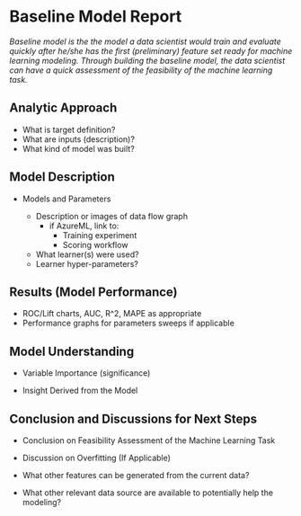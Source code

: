 # Baseline Model Report

_Baseline model is the the model a data scientist would train and evaluate quickly after he/she has the first (preliminary) feature set ready for machine learning modeling. Through building the baseline model, the data scientist can have a quick assessment of the feasibility of the machine learning task._


## Analytic Approach
* What is target definition?
* What are inputs (description)?
* What kind of model was built?

## Model Description

* Models and Parameters

	* Description or images of data flow graph
  		* if AzureML, link to:
    		* Training experiment
    		* Scoring workflow
	* What learner(s) were used?
	* Learner hyper-parameters?


## Results (Model Performance)
* ROC/Lift charts, AUC, R^2, MAPE as appropriate
* Performance graphs for parameters sweeps if applicable

## Model Understanding

* Variable Importance (significance)

* Insight Derived from the Model



## Conclusion and Discussions for Next Steps

* Conclusion on Feasibility Assessment of the Machine Learning Task

* Discussion on Overfitting (If Applicable)

* What other features can be generated from the current data?

* What other relevant data source are available to potentially help the modeling?
